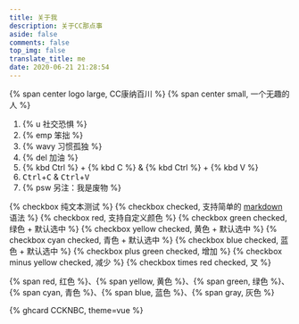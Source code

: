 ```yaml
---
title: 关于我
description: 关于CC那点事
aside: false
comments: false
top_img: false
translate_title: me
date: 2020-06-21 21:28:54
---
```

{% span center logo large, CC康纳百川 %}
{% span center small, 一个无趣的人 %}

1. {% u 社交恐惧 %} 
2. {% emp 笨拙 %} 
3. {% wavy 习惯孤独 %} 
4. {% del 加油 %} 
5. {% kbd Ctrl %} + {% kbd C %} & {% kbd Ctrl %} + {% kbd V %}
6. <kbd>Ctrl</kbd>+<kbd>C</kbd> & <kbd>Ctrl</kbd>+<kbd>V</kbd>
7. {% psw 另注：我是废物 %}

{% checkbox 纯文本测试 %}
{% checkbox checked, 支持简单的 [markdown](https://guides.github.com/features/mastering-markdown/) 语法 %}
{% checkbox red, 支持自定义颜色 %}
{% checkbox green checked, 绿色 + 默认选中 %}
{% checkbox yellow checked, 黄色 + 默认选中 %}
{% checkbox cyan checked, 青色 + 默认选中 %}
{% checkbox blue checked, 蓝色 + 默认选中 %}
{% checkbox plus green checked, 增加 %}
{% checkbox minus yellow checked, 减少 %}
{% checkbox times red checked, 叉 %}

{% span red, 红色 %}、{% span yellow, 黄色 %}、{% span green, 绿色 %}、{% span cyan, 青色 %}、{% span blue, 蓝色 %}、{% span gray, 灰色 %}<br>

{% ghcard CCKNBC, theme=vue %}